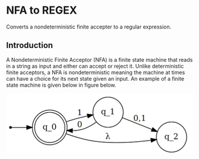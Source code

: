 # NFA to REGEX

Converts a nondeterministic finite accepter to a regular expression.

## Introduction
A Nondeterministic Finite Acceptor (NFA) is a finite state machine that reads in a string as input and either can accept or reject it. Unlike deterministic finite acceptors, a NFA is nondeterministic meaning the machine at times can have a choice for its next state given an input. An example of a finite state machine is given below in figure below.

![Nondeterministic Finite Acceptor](https://github.com/denkovarik/NFA-to-Regex/blob/master/images/nfa.PNG)
